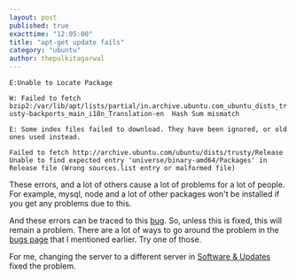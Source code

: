 ```yaml
---
layout: post
published: true
exacttime: "12:05:00"
title: "apt-get update fails"
category: "ubuntu"
author: thepulkitagarwal
---
```


`E:Unable to Locate Package `

`W: Failed to fetch bzip2:/var/lib/apt/lists/partial/in.archive.ubuntu.com_ubuntu_dists_trusty-backports_main_i18n_Translation-en  Hash Sum mismatch`

`E: Some index files failed to download. They have been ignored, or old ones used instead.`

`Failed to fetch http://archive.ubuntu.com/ubuntu/dists/trusty/Release  Unable to find expected entry 'universe/binary-amd64/Packages' in Release file (Wrong sources.list entry or malformed file)`

These errors, and a lot of others cause a lot of problems for a lot of people. For example, mysql, node and a lot of other packages won't be installed if you get any problems due to this.

And these errors can be traced to this [bug](https://bugs.launchpad.net/ubuntu/+source/ubuntu-release-upgrader/+bug/1373598). So, unless this is fixed, this will remain a problem. There are a lot of ways to go around the problem in the [bugs page](https://bugs.launchpad.net/ubuntu/+source/ubuntu-release-upgrader/+bug/1373598) that I mentioned earlier. Try one of those.

For me, changing the server to a different server in [Software & Updates](https://help.ubuntu.com/community/Repositories/Ubuntu#Ubuntu_Software_Tab) fixed the problem.
